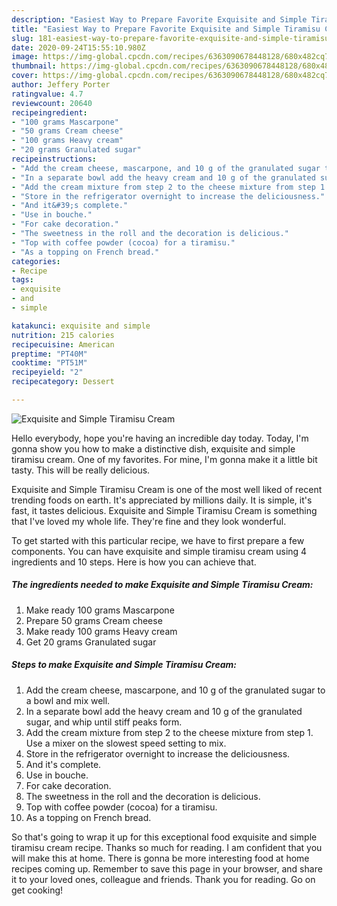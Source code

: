 ```yaml
---
description: "Easiest Way to Prepare Favorite Exquisite and Simple Tiramisu Cream"
title: "Easiest Way to Prepare Favorite Exquisite and Simple Tiramisu Cream"
slug: 181-easiest-way-to-prepare-favorite-exquisite-and-simple-tiramisu-cream
date: 2020-09-24T15:55:10.980Z
image: https://img-global.cpcdn.com/recipes/6363090678448128/680x482cq70/exquisite-and-simple-tiramisu-cream-recipe-main-photo.jpg
thumbnail: https://img-global.cpcdn.com/recipes/6363090678448128/680x482cq70/exquisite-and-simple-tiramisu-cream-recipe-main-photo.jpg
cover: https://img-global.cpcdn.com/recipes/6363090678448128/680x482cq70/exquisite-and-simple-tiramisu-cream-recipe-main-photo.jpg
author: Jeffery Porter
ratingvalue: 4.7
reviewcount: 20640
recipeingredient:
- "100 grams Mascarpone"
- "50 grams Cream cheese"
- "100 grams Heavy cream"
- "20 grams Granulated sugar"
recipeinstructions:
- "Add the cream cheese, mascarpone, and 10 g of the granulated sugar to a bowl and mix well."
- "In a separate bowl add the heavy cream and 10 g of the granulated sugar, and whip until stiff peaks form."
- "Add the cream mixture from step 2 to the cheese mixture from step 1. Use a mixer on the slowest speed setting to mix."
- "Store in the refrigerator overnight to increase the deliciousness."
- "And it&#39;s complete."
- "Use in bouche."
- "For cake decoration."
- "The sweetness in the roll and the decoration is delicious."
- "Top with coffee powder (cocoa) for a tiramisu."
- "As a topping on French bread."
categories:
- Recipe
tags:
- exquisite
- and
- simple

katakunci: exquisite and simple 
nutrition: 215 calories
recipecuisine: American
preptime: "PT40M"
cooktime: "PT51M"
recipeyield: "2"
recipecategory: Dessert

---
```



![Exquisite and Simple Tiramisu Cream](https://img-global.cpcdn.com/recipes/6363090678448128/680x482cq70/exquisite-and-simple-tiramisu-cream-recipe-main-photo.jpg)

Hello everybody, hope you're having an incredible day today. Today, I'm gonna show you how to make a distinctive dish, exquisite and simple tiramisu cream. One of my favorites. For mine, I'm gonna make it a little bit tasty. This will be really delicious.

Exquisite and Simple Tiramisu Cream is one of the most well liked of recent trending foods on earth. It's appreciated by millions daily. It is simple, it's fast, it tastes delicious. Exquisite and Simple Tiramisu Cream is something that I've loved my whole life. They're fine and they look wonderful.




To get started with this particular recipe, we have to first prepare a few components. You can have exquisite and simple tiramisu cream using 4 ingredients and 10 steps. Here is how you can achieve that.

<!--inarticleads1-->

##### The ingredients needed to make Exquisite and Simple Tiramisu Cream:

1. Make ready 100 grams Mascarpone
1. Prepare 50 grams Cream cheese
1. Make ready 100 grams Heavy cream
1. Get 20 grams Granulated sugar




<!--inarticleads2-->

##### Steps to make Exquisite and Simple Tiramisu Cream:

1. Add the cream cheese, mascarpone, and 10 g of the granulated sugar to a bowl and mix well.
1. In a separate bowl add the heavy cream and 10 g of the granulated sugar, and whip until stiff peaks form.
1. Add the cream mixture from step 2 to the cheese mixture from step 1. Use a mixer on the slowest speed setting to mix.
1. Store in the refrigerator overnight to increase the deliciousness.
1. And it&#39;s complete.
1. Use in bouche.
1. For cake decoration.
1. The sweetness in the roll and the decoration is delicious.
1. Top with coffee powder (cocoa) for a tiramisu.
1. As a topping on French bread.




So that's going to wrap it up for this exceptional food exquisite and simple tiramisu cream recipe. Thanks so much for reading. I am confident that you will make this at home. There is gonna be more interesting food at home recipes coming up. Remember to save this page in your browser, and share it to your loved ones, colleague and friends. Thank you for reading. Go on get cooking!
